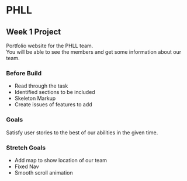 # PHLL

## Week 1 Project

Portfolio website for the PHLL team.  
You will be able to see the members and get some information about our team.

### Before Build

- Read through the task
- Identified sections to be included
- Skeleton Markup
- Create issues of features to add

### Goals

Satisfy user stories to the best of our abilities in the given time.

### Stretch Goals

- Add map to show location of our team
- Fixed Nav
- Smooth scroll animation